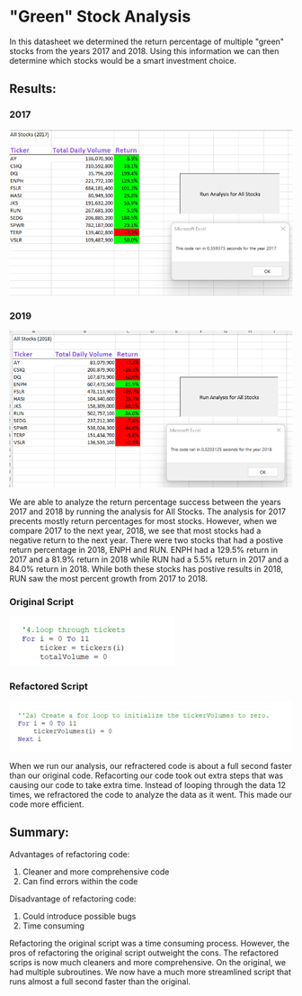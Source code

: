 # "Green" Stock Analysis
In this datasheet we determined the return percentage of multiple "green" stocks from the years 2017 and 2018. Using this information we can then determine which stocks would be a smart investment choice.

## Results:
### 2017
![2017](VBA_Challenge_2017.png)

### 2019
![2018](VBA_Challenge_2018.png)

We are able to analyze the return percentage success between the years 2017 and 2018 by running the analysis for All Stocks. The analysis for 2017 precents mostly return percentages for most stocks. However, when we compare 2017 to the next year, 2018, we see that most stocks had a negative return to the next year. There were two stocks that had a postive return percentage in 2018, ENPH and RUN. ENPH had a 129.5% return in 2017 and a 81.9% return in 2018 while RUN had a 5.5% return in 2017 and a 84.0% return in 2018. While both these stocks has postive results in 2018, RUN saw the most percent growth from 2017 to 2018. 

### Original Script
![Original](originalscript.png)

### Refactored Script
![Refractored](newscript.png)

When we run our analysis, our refractered code is about a full second faster than our original code. Refacorting our code took out extra steps that was causing our code to take extra time. Instead of looping through the data 12 times, we refractored the code to analyze the data as it went. This made our code more efficient. 

## Summary:
Advantages of refactoring code:
1. Cleaner and more comprehensive code
2. Can find errors within the code

Disadvantage of refactoring code: 
1. Could introduce possible bugs
2. Time consuming 

Refactoring the original script was a time consuming process. However, the pros of refactoring the original script outweight the cons. The refactored scrips is now much cleaners and more comprehensive. On the original, we had multiple subroutines. We now have a much more streamlined script that runs almost a full second faster than the original. 






